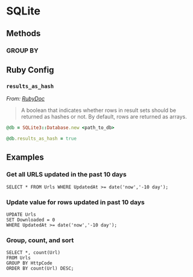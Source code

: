 # SQLite

## Methods

### GROUP BY

## Ruby Config

### `results_as_hash`

*From: [RubyDoc](http://www.rubydoc.info/github/luislavena/sqlite3-ruby/SQLite3%2FDatabase%3Aresults_as_hash)*

> A boolean that indicates whether rows in result sets should be returned as hashes or not. By default, rows are returned as arrays.

```ruby
@db = SQLite3::Database.new <path_to_db>

@db.results_as_hash = true
```

## Examples

### Get all URLS updated in the past 10 days

```sqlite
SELECT * FROM Urls WHERE UpdatedAt >= date('now','-10 day');
```

### Update value for rows updated in past 10 days

```sqlite
UPDATE Urls
SET Downloaded = 0
WHERE UpdatedAt >= date('now','-10 day');
```

### Group, count, and sort

```sqlite
SELECT *, count(Url)
FROM Urls
GROUP BY HttpCode
ORDER BY count(Url) DESC;
```
